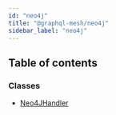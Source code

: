 ```yaml
---
id: "neo4j"
title: "@graphql-mesh/neo4j"
sidebar_label: "neo4j"
---
```


## Table of contents

### Classes

- [Neo4JHandler](/docs/api/classes/handlers_neo4j_src.Neo4JHandler)
